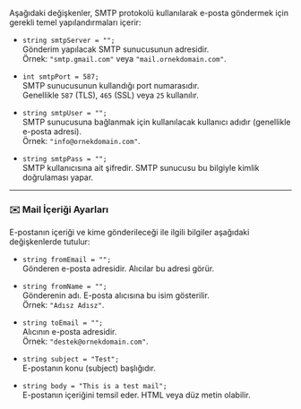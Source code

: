 Aşağıdaki değişkenler, SMTP protokolü kullanılarak e-posta göndermek için gerekli temel yapılandırmaları içerir:

- `string smtpServer = "";`  
    Gönderim yapılacak SMTP sunucusunun adresidir.  
    Örnek: `"smtp.gmail.com"` veya `"mail.ornekdomain.com"`.
    
- `int smtpPort = 587;`  
    SMTP sunucusunun kullandığı port numarasıdır.  
    Genellikle `587` (TLS), `465` (SSL) veya `25` kullanılır.
    
- `string smtpUser = "";`  
    SMTP sunucusuna bağlanmak için kullanılacak kullanıcı adıdır (genellikle e-posta adresi).  
    Örnek: `"info@ornekdomain.com"`.
    
- `string smtpPass = "";`  
    SMTP kullanıcısına ait şifredir. SMTP sunucusu bu bilgiyle kimlik doğrulaması yapar.
    

---

### ✉️ Mail İçeriği Ayarları

E-postanın içeriği ve kime gönderileceği ile ilgili bilgiler aşağıdaki değişkenlerde tutulur:

- `string fromEmail = "";`  
    Gönderen e-posta adresidir. Alıcılar bu adresi görür.
    
- `string fromName = "";`  
    Gönderenin adı. E-posta alıcısına bu isim gösterilir.  
    Örnek: `"Adısz Adısz"`.
    
- `string toEmail = "";`  
    Alıcının e-posta adresidir.  
    Örnek: `"destek@ornekdomain.com"`.
    
- `string subject = "Test";`  
    E-postanın konu (subject) başlığıdır.
    
- `string body = "This is a test mail";`  
    E-postanın içeriğini temsil eder. HTML veya düz metin olabilir.
